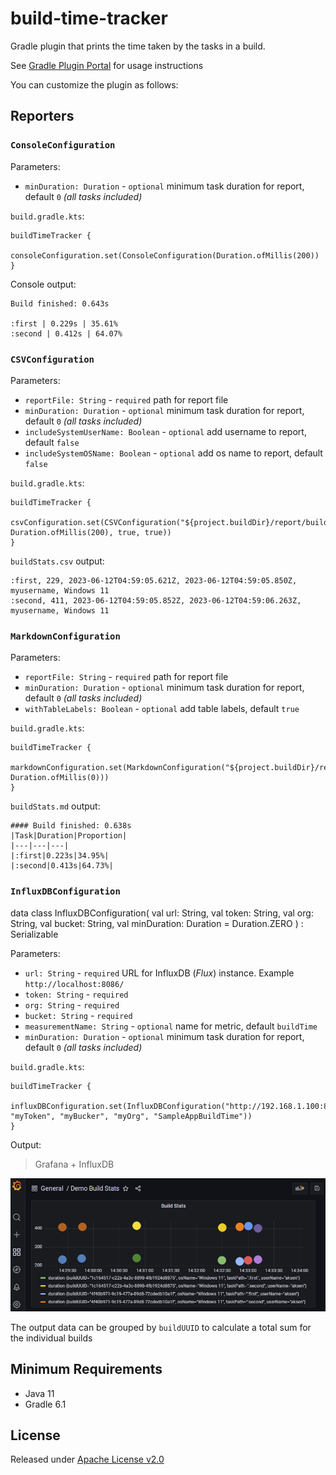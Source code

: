 # build-time-tracker

Gradle plugin that prints the time taken by the tasks in a build.

See [Gradle Plugin Portal](https://plugins.gradle.org/plugin/io.github.vacxe.build-time-tracker) for usage
instructions

You can customize the plugin as follows:

## Reporters
### `ConsoleConfiguration`

Parameters:
* `minDuration: Duration` - `optional` minimum task duration for report, default `0` *(all tasks included)*

`build.gradle.kts`: 
```
buildTimeTracker {
    consoleConfiguration.set(ConsoleConfiguration(Duration.ofMillis(200))
}
```

Console output:
```
Build finished: 0.643s

:first | 0.229s | 35.61%
:second | 0.412s | 64.07%
```

### `CSVConfiguration`

Parameters:
* `reportFile: String` - `required` path for report file
* `minDuration: Duration` - `optional` minimum task duration for report, default `0` *(all tasks included)*
* `includeSystemUserName: Boolean` - `optional` add username to report, default `false`
* `includeSystemOSName: Boolean` - `optional` add os name to report, default `false`

`build.gradle.kts`:
```
buildTimeTracker {
    csvConfiguration.set(CSVConfiguration("${project.buildDir}/report/buildStats.csv", Duration.ofMillis(200), true, true)) 
}
```

`buildStats.csv` output:
```
:first, 229, 2023-06-12T04:59:05.621Z, 2023-06-12T04:59:05.850Z, myusername, Windows 11
:second, 411, 2023-06-12T04:59:05.852Z, 2023-06-12T04:59:06.263Z, myusername, Windows 11
```

### `MarkdownConfiguration`

Parameters:
* `reportFile: String` - `required` path for report file
* `minDuration: Duration` - `optional` minimum task duration for report, default `0` *(all tasks included)*
* `withTableLabels: Boolean` - `optional` add table labels, default `true`

`build.gradle.kts`:
```
buildTimeTracker {
    markdownConfiguration.set(MarkdownConfiguration("${project.buildDir}/report/buildStats.md", Duration.ofMillis(0))) 
}
```

`buildStats.md` output:
```
#### Build finished: 0.638s
|Task|Duration|Proportion|
|---|---|---|
|:first|0.223s|34.95%|
|:second|0.413s|64.73%|
```

### `InfluxDBConfiguration`

data class InfluxDBConfiguration(
val url: String,
val token: String,
val org: String,
val bucket: String,
val minDuration: Duration = Duration.ZERO
) : Serializable

Parameters:
* `url: String` - `required` URL for InfluxDB (*Flux*) instance. Example `http://localhost:8086/`
* `token: String` - `required` 
* `org: String` - `required` 
* `bucket: String` - `required`
* `measurementName: String` - `optional` name for metric, default `buildTime`
* `minDuration: Duration` - `optional` minimum task duration for report, default `0` *(all tasks included)*

`build.gradle.kts`:
```
buildTimeTracker {
    influxDBConfiguration.set(InfluxDBConfiguration("http://192.168.1.100:8086/", "myToken", "myBucker", "myOrg", "SampleAppBuildTime"))              
}
```
Output:

> Grafana + InfluxDB 
> 
![influx_grafana.png](docs%2Fimages%2Finflux_grafana.png)

The output data can be grouped by `buildUUID` to calculate a total sum for the individual builds

## Minimum Requirements
- Java 11
- Gradle 6.1

## License
Released under [Apache License v2.0](LICENSE)
